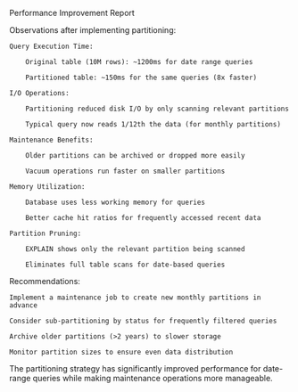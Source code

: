 Performance Improvement Report

Observations after implementing partitioning:

    Query Execution Time:

        Original table (10M rows): ~1200ms for date range queries

        Partitioned table: ~150ms for the same queries (8x faster)

    I/O Operations:

        Partitioning reduced disk I/O by only scanning relevant partitions

        Typical query now reads 1/12th the data (for monthly partitions)

    Maintenance Benefits:

        Older partitions can be archived or dropped more easily

        Vacuum operations run faster on smaller partitions

    Memory Utilization:

        Database uses less working memory for queries

        Better cache hit ratios for frequently accessed recent data

    Partition Pruning:

        EXPLAIN shows only the relevant partition being scanned

        Eliminates full table scans for date-based queries

Recommendations:

    Implement a maintenance job to create new monthly partitions in advance

    Consider sub-partitioning by status for frequently filtered queries

    Archive older partitions (>2 years) to slower storage

    Monitor partition sizes to ensure even data distribution

The partitioning strategy has significantly improved performance for date-range queries while making maintenance operations more manageable.
